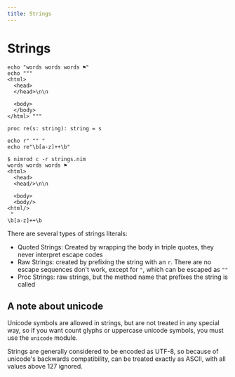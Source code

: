 ```yaml
---
title: Strings
---
```

# Strings

``` nimrod
echo "words words words ⚑"
echo """
<html>
  <head>
  </head>\n\n

  <body>
  </body>
</html> """

proc re(s: string): string = s

echo r" "" "
echo re"\b[a-z]++\b"
```
``` console
$ nimrod c -r strings.nim
words words words ⚑
<html>
  <head>
  <head/>\n\n

  <body>
  <body/>
<html/>
 "
\b[a-z]++\b
```

There are several types of strings literals:

 - Quoted Strings: Created by wrapping the body in triple quotes, they never interpret escape codes
 - Raw Strings: created by prefixing the string with an `r`. There are no escape sequences don't work, except for `"`, which can be escaped as `""`
 - Proc Strings: raw strings, but the method name that prefixes the string is called

## A note about unicode
Unicode symbols are allowed in strings, but are not treated in any special way, so if you want count glyphs or uppercase unicode symbols, you must use the `unicode` module.

Strings are generally considered to be encoded as UTF-8, so because of unicode's backwards compatibility, can be treated exactly as ASCII, with all values above 127 ignored.